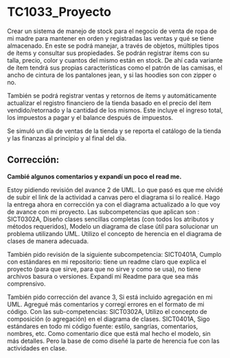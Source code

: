 # TC1033_Proyecto

Crear un sistema de manejo de stock para el negocio de venta de ropa de mi madre para mantener en orden y registradas las ventas y qué se tiene almacenado. En este se podrá manejar, a través de objetos, múltiples tipos de ítems y consultar sus propiedades. Se podrán registrar ítems con su talla, precio, color y cuantos del mismo están en stock. De ahí cada variante de ítem tendrá sus propias características como el patrón de las camisas, el ancho de cintura de los pantalones jean, y si las hoodies son con zipper o no.

También se podrá registrar ventas y retornos de ítems y automáticamente actualizar el registro financiero de la tienda basado en el precio del item vendido/retornado y la cantidad de los mismos. Este incluye el ingreso total, los impuestos a pagar y el balance después de impuestos.

Se simuló un día de ventas de la tienda y se reporta el catálogo de la tienda y las finanzas al principio y al final del día.

## **Corrección:**

**Cambié algunos comentarios y expandí un poco el read me.**

Estoy pidiendo revisión del avance 2 de UML. Lo que pasó es que me olvidé de subir el link de la actividad a canvas pero el diagrama si lo realicé. Hago la entrega ahora en corrección ya con el diagrama actualizado a lo que voy de avance con mi proyecto.
Las subcompetencias que aplican son : SICT0302A, Diseño clases sencillas completas (con todos los atributos y métodos requeridos), Modelo un diagrama de clase útil para solucionar un problema utilizando UML. Utilizo el concepto de herencia en el diagrama de clases de manera adecuada.

También pido revisión de la siguiente subcompetencia: SICT0401A, Cumplo con estándares en mi repositorio: tiene un readme claro que explica el proyecto  (para que sirve,  para que no sirve y como se usa), no tiene archivos basura o versiones. Expandí mi Readme para que sea más comprensivo.

También pido corrección del avance 3, Si está incluido agregación en mi UML. Agregué más comentarios y corregí errores en el formato de mi código. Con las sub-competencias: SICT0302A, Utilizo el concepto de composición (o agregación) en el diagrama de clases. SICT0401A, Sigo estándares en todo mi código fuente: estilo, sangrías, comentarios, nombres, etc. Como comentario dice que está mal hecho el modelo, sin más detalles. Pero la base de como diseñé la parte de herencia fue con las actividades en clase.


